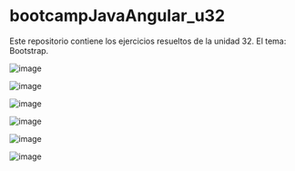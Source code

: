 # bootcampJavaAngular_u32
Este repositorio contiene los ejercicios resueltos de la unidad 32.
El tema: Bootstrap.

![image](https://user-images.githubusercontent.com/89861246/172066027-885f66cc-9cb0-449f-abea-9c578f9f716a.png)

![image](https://user-images.githubusercontent.com/89861246/172066056-d798b018-a9ce-4134-a0df-7eed42ff85cb.png)

![image](https://user-images.githubusercontent.com/89861246/172066994-2f6ad9d4-819b-4a17-a04a-444fa2298168.png)

![image](https://user-images.githubusercontent.com/89861246/172067087-fc4994b3-4700-4cd4-be2d-fcf45e8b1d4c.png)

![image](https://user-images.githubusercontent.com/89861246/172067121-41c229bb-1a63-4f37-bb38-0802a36a492a.png)

![image](https://user-images.githubusercontent.com/89861246/172067137-8dbf9ed2-c432-4bfa-abb0-83d7fc344b04.png)


